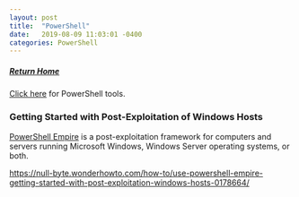 ```yaml
---
layout: post
title:  "PowerShell"
date:   2019-08-09 11:03:01 -0400
categories: PowerShell
---
```

##### [Return Home](https://thegetch.github.io/penetration/testing/resources/2019/08/09/Home/)

[Click here](https://thegetch.github.io/PenetrationTestingResources/PowerShellTools) for PowerShell tools.

### Getting Started with Post-Exploitation of Windows Hosts

[PowerShell Empire](https://www.powershellempire.com) is a post-exploitation framework for computers and servers running Microsoft Windows, Windows Server operating systems, or both. 

<https://null-byte.wonderhowto.com/how-to/use-powershell-empire-getting-started-with-post-exploitation-windows-hosts-0178664/>


